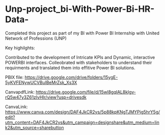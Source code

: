 # Unp-project_bi-With-Power-Bi-HR-Data-
Completed this project as part of my BI with Power BI Internship with United Network of Professions (UNP)

Key highilghts:

Contributed to the development of Intricate KPIs and Dynamic, interactive POWERBI interfaces.
Colleobrated with stakeholders to understand their requirments and translated them into effitive Power BI solutions.

PBIX file: https://drive.google.com/drive/folders/15ygE-5yKVFENywUCVBuIBeMrZsk_Xs3X

CanvapdfLink: https://drive.google.com/file/d/15wl8gqlAL8kIgv-rQ5w47y3Z61zIvHIr/view?usp=drivesdk

CanvaLink: https://www.canva.com/design/DAF4JkCR2ys/5p88kpKNgTJMYPjg5hrY5g/edit?utm_content=DAF4JkCR2ys&utm_campaign=designshare&utm_medium=link2&utm_source=sharebutton
